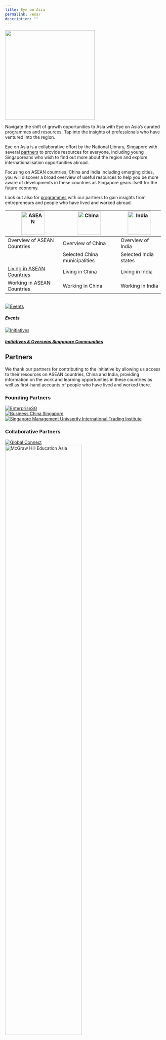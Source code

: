 ```yaml
---
title: Eye on Asia
permalink: /eoa/
description: ""
---
```




<img src="/images/eoa/navigation/logo-eoa.png" style="width:290px; height:auto;">

Navigate the shift of growth opportunities to Asia with Eye on Asia’s curated programmes and resources. Tap into the insights of professionals who have ventured into the region.

Eye on Asia is a collaborative effort by the National Library, Singapore with several [partners](#partners) to provide resources for everyone, including young Singaporeans who wish to find out more about the region and explore internationalisation opportunities abroad.

Focusing on ASEAN countries, China and India including emerging cities, you will discover a broad overview of useful resources to help you be more aware of developments in these countries as Singapore gears itself for the future economy.

Look out also for [programmes](#events) with our partners to gain insights from entrepreneurs and people who have lived and worked abroad.

| <img src="/images/eoa/navigation/ASEAN-banner.jpg" alt="ASEAN" style="height:75px; width:auto;">| <img src="/images/eoa/navigation/CHINA-banner.jpg" alt="China" style="height:75px; width:auto;">| <img src="/images/eoa/navigation/INDIA-banner.jpg" alt="India" style="height:75px; width:auto;">|
|---|---|---|
|Overview of ASEAN Countries|Overview of China|Overview of India|
||Selected China municipalities |Selected India states|
|[Living in ASEAN Countries](/eoa/living-in-asean/)|Living in China|Living in India|
|Working in ASEAN Countries |Working in China|Working in India|

<br>

<div class="row is-multiline">
		<div class="col is-half-tablet padding--bottom--lg">
			<a class="project-link" href="/eoa/events/" name="events">
				<img class="project-image" src="/images/eoa/navigation/events-card.jpg" alt="Events">
			<div class="project-card">
				<div class="project-title margin--bottom--xs">
					<h5><b>Events</b></h5>
				</div>
			</div>
			</a>
		</div>
		<div class="col is-half-tablet padding--bottom--lg">
			<a class="project-link" href="/eoa/initiatives/">
				<img class="project-image" src="/images/eoa/navigation/go-icon.png" alt="Initiatives">
			<div class="project-card">
				<div class="project-title margin--bottom--xs">
					<h5><b>Initiatives & Overseas Singapore Communities</b></h5>
				</div>
			</div>
			</a>
		</div>
</div>


## Partners

We thank our partners for contributing to the initiative by allowing us access to their resources on ASEAN countries, China and India, providing information on the work and learning opportunities in these countries as well as first-hand accounts of people who have lived and worked there.

### **Founding Partners**
	
<div>
	<div class="row is-multiline">
		<div class="col is-one-third-desktop is-one-third-tablet">
			<a href="https://www.enterprisesg.gov.sg/"><img src="/images/eoa/partners/Enterprise-Singapore-logo-new.png" alt="EnterpriseSG"></a>
		</div>
		<div class="col is-one-third-desktop is-one-third-tablet">
			<a href="http://www.businesschina.org.sg/en.php"><img src="/images/eoa/partners/BC-Logo-new.png" alt="Business China Singapore"></a>
		</div>
		<div class="col is-one-third-desktop is-one-third-tablet">
			<a href="http://iti.smu.edu.sg/"><img src="/images/eoa/partners/smu-logo-new.png" alt="Singapore Management Univserity International Trading Institute"></a>
		</div>
	</div>
</div>

### **Collaborative Partners**
<div>
	<div class="row is-multiline">
		<div class="col is-one-third-desktop is-one-third-tablet">
			<a href="https://globalconnect.sbf.org.sg/"><img src="/images/eoa/partners/GlobalConnect@SBF Logo.png" alt="Global Connect"></a>
		</div>
		<div class="col is-one-third-desktop is-one-third-tablet">
			<a href="https://www.mheducation.com.sg/"><img src="/images/eoa/partners/McGraw Hill logo.png" style="width:70%;" alt="McGraw Hill Education Asia"></a>
		</div>
		<div class="col is-one-third-desktop is-one-third-tablet">
			<a href="https://www.ntu.edu.sg/business"><img src="/images/eoa/partners/NBS_color-2.jpg" alt="Nanyang Business School"></a>
		</div>
	</div>
	<div class="row is-multiline">
		<div class="col is-one-third-desktop is-one-third-tablet">
			<a href="https://www.np.edu.sg/Pages/default.aspx"><img src="/images/eoa/partners/Ngee-Ann-Poly-logo-2.png" alt="Singapore Polytechnic"></a>
		</div>
		<div class="col is-one-third-desktop is-one-third-tablet">
			<a href="https://www.osg.sg/"><img src="/images/eoa/partners/OSG Youth Alliance Logo-2.png" alt="Globalising Young Minds"></a>
		</div>
		<div class="col is-one-third-desktop is-one-third-tablet">
			<a href="http://www.singaporeglobalnetwork.gov.sg/"><img src="/images/eoa/partners/SGN_HORIZONTAL LOGO_RED.png" alt="Singapore Global Network"></a>
		</div>
	</div>
	<div class="row is-multiline">
		<div class="col is-one-third-desktop is-one-third-tablet">
			<a href="https://sicci.com/"><img src="/images/eoa/partners/SICCI-logo-95th-logo-300x260.png" alt="Singapore Indian Chamber of Commerce & Industry" style="width:70%"></a>
		</div>
		<div class="col is-one-third-desktop is-one-third-tablet">
			<a href="https://www.sp.edu.sg/"><img src="/images/eoa/partners/sp-logo-new.png" alt="Singapore Polytechnic"></a>
		</div>
		<div class="col is-one-third-desktop is-one-third-tablet">
			<a href="https://www.smartcitiesnetwork.net/"><img src="/images/eoa/partners/SCN-Logo.jpg" alt="Smart Cities Network" style="max-width:80%"></a>
		</div>
	</div>
		<div class="row is-multiline">
		<div class="col is-one-third-desktop is-one-third-tablet">
			<a href="http://www.suss.edu.sg"><img src="/images/eoa/partners/suss-logo-new.png" alt="Singapore University of Social Sciences" style="max-width:80%"></a>
		</div>
			<div class="col is-one-third-desktop is-one-third-tablet">
			<a href="http://www.tp.edu.sg/"><img src="/images/eoa/partners/tp-logo-new.png" alt="Temasek Polytechnic"></a>
		</div>
		<div class="col is-one-third-desktop is-one-third-tablet">
			<a href="http://www.tlr.asia/"><img src="/images/eoa/partners/ASEAN Living Room Logo 2.png" alt="The ASEAN Living Room"></a>
		</div>
	</div>
	<div class="row is-multiline">
		<div class="col is-one-third-desktop is-one-third-tablet">
			<a href="https://www.theyoungseakers.com/"><img src="/images/eoa/partners/TheYoungSEAkers Logo Blue.png" alt="The Young SEAkers" style="height:100px; width:auto;"></a>
		</div>
				<div class="col is-one-third-desktop is-one-third-tablet">
			<a href="https://www.uaesbc.com/"><img src="/images/eoa/partners/UAESBC_new2.jpg" alt="UAE Singapore Business Council"></a>
		</div>
		<div class="col is-one-third-desktop is-one-third-tablet">
			<a href="https://www.yale-nus.edu.sg"><img src="/images/eoa/partners/yale-nus-logo-new.png" alt="Yale NUS College"></a>
		</div>
	</div>
	<div class="row is-multiline">
		<div class="col is-one-third-desktop is-one-third-tablet">
			<a href="https://www.youthcorps.sg/en"><img src="/images/eoa/partners/YCS-_-NYC-Version-small.png" alt="National Youth Council"></a>
		</div>
	</div>
</div>
